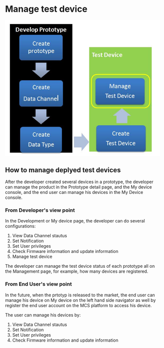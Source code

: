 # Manage test device

![](https://raw.githubusercontent.com/Mediatek-Cloud/MCS/master/graphics/ManageDevice.JPG)


## How to manage deplyed test devices

After the developer created several devices in a prototype, the developer can manage the product in the Prototype detail page, and the My device console, and the end user can manage his devices in the My Device console.

### From Developer's view point

In the Development or My device page, the developer can do several configurations:

1.	View Data Channel stautus
2.	Set Notification
3.	Set User privileges
4.	Check Firmware information and update information
5.	Manage test device

The developer can manage the test device status of each prototype all on the Management page, for example, how many devices are registered.


### From End User's view point
In the future, when the prtotyp is released to the market, the end user can manage his device on My device on the left hand  side navigator as well by register the end user account on the MCS platform to access his device.

The user can manage his devices by:

1.	View Data Channel stautus
2.	Set Notification
3.	Set User privileges
4.	Check Firmware information and update information
